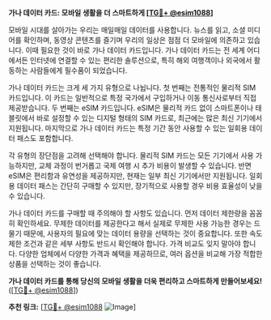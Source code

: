 **가나 데이터 카드: 모바일 생활을 더 스마트하게 [[TG💪+ @esim1088](https://t.me/s/esim1088)]**

모바일 시대를 살아가는 우리는 매일매일 데이터를 사용합니다. 뉴스를 읽고, 소셜 미디어를 확인하며, 동영상 콘텐츠를 즐기며 우리의 일상은 점점 더 모바일에 의존하고 있습니다. 이때 필요한 것이 바로 가나 데이터 카드입니다. 가나 데이터 카드는 전 세계 어디에서든 인터넷에 연결할 수 있는 편리한 솔루션으로, 특히 해외 여행객이나 외국에서 활동하는 사람들에게 필수품이 되었습니다.

가나 데이터 카드는 크게 세 가지 유형으로 나뉩니다. 첫 번째는 전통적인 물리적 SIM 카드입니다. 이 카드는 일반적으로 특정 국가에서 구입하거나 이동 통신사로부터 직접 제공받습니다. 두 번째는 eSIM 카드입니다. eSIM은 물리적 카드 없이 스마트폰이나 태블릿에서 바로 설정할 수 있는 디지털 형태의 SIM 카드로, 최근에는 많은 최신 기기에서 지원됩니다. 마지막으로 가나 데이터 카드는 특정 기간 동안 사용할 수 있는 일회용 데이터 패스도 포함합니다.

각 유형의 장단점을 고려해 선택해야 합니다. 물리적 SIM 카드는 모든 기기에서 사용 가능하지만, 교체 과정이 번거롭고 국제 여행 시 추가 비용이 발생할 수 있습니다. 반면 eSIM은 편리함과 유연성을 제공하지만, 현재는 일부 최신 기기에서만 지원됩니다. 일회용 데이터 패스는 간단히 구매할 수 있지만, 장기적으로 사용할 경우 비용 효율성이 낮을 수 있습니다.

가나 데이터 카드를 구매할 때 주의해야 할 사항도 있습니다. 먼저 데이터 제한량을 꼼꼼히 확인하세요. 무제한 데이터를 제공한다고 해서 실제로 무제한 사용 가능한 경우는 드물기 때문에, 사용자의 필요에 맞는 데이터 용량을 선택하는 것이 중요합니다. 또한 속도 제한 조건과 같은 세부 사항도 반드시 확인해야 합니다. 가격 비교도 잊지 말아야 합니다. 다양한 업체에서 다양한 가격과 혜택을 제공하므로, 여러 옵션을 비교해 가장 적합한 상품을 선택하는 것이 좋습니다.

**가나 데이터 카드를 통해 당신의 모바일 생활을 더욱 편리하고 스마트하게 만들어보세요!**([[TG💪+ @esim1088](https://t.me/s/esim1088)])

**추천 링크:** [[TG💪+ @esim1088](https://t.me/s/esim1088) ![Image](https://i.postimg.cc/Y0z9fWf4/image.png)]